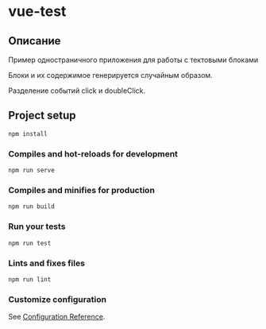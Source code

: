 # vue-test

## Описание
Пример одностраничного приложения для работы с тектовыми блоками

Блоки и их содержимое генерируется случайным образом.

Разделение событий click и doubleClick.

## Project setup
```
npm install
```

### Compiles and hot-reloads for development
```
npm run serve
```

### Compiles and minifies for production
```
npm run build
```

### Run your tests
```
npm run test
```

### Lints and fixes files
```
npm run lint
```

### Customize configuration
See [Configuration Reference](https://cli.vuejs.org/config/).